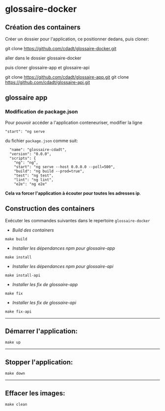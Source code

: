 # glossaire-docker

## Création des containers 

Créer un dossier pour l'application, ce positionner dedans, puis cloner:

git clone https://github.com/cdadt/glossaire-docker.git

aller dans le dossier glossaire-docker

puis cloner glossaire-app et glossaire-api

git clone https://github.com/cdadt/glossaire-app.git
git clone https://github.com/cdadt/glossaire-api.git

## glossaire app
### Modification de package.json

Pour pouvoir accéder a l'application conteneuriser, modifier la ligne 

```
"start": "ng serve 
```

du fichier `package.json` comme suit:

```
  "name": "glossaire-cdadt",
  "version": "0.0.0",
  "scripts": {
    "ng": "ng",
    "start": "ng serve --host 0.0.0.0 --poll=500",
    "build": "ng build --prod=true",
    "test": "ng test",
    "lint": "ng lint",
    "e2e": "ng e2e"
```
    
**Cela va forcer l'application à écouter pour toutes les adresses ip**.

## Construction des containers

Exécuter les commandes suivantes dans le repertoire `glossaire-docker`

* _Build des containers_

```
make build 
```
* _Installer les dépendances npm pour glossaire-app_

```
make install
```
* _Installer les dépendances npm pour glossaire-api_

```
make install-api
```
* _Installer les fix de glossaire-app_

```
make fix
```
* _Installer les fix de glossaire-api_

```
make fix-api
```


-------

## Démarrer l'application:
```
make up
```

-------

## Stopper l'application:
```
make down
```

-------

## Effacer les images:
```
make clean
```


